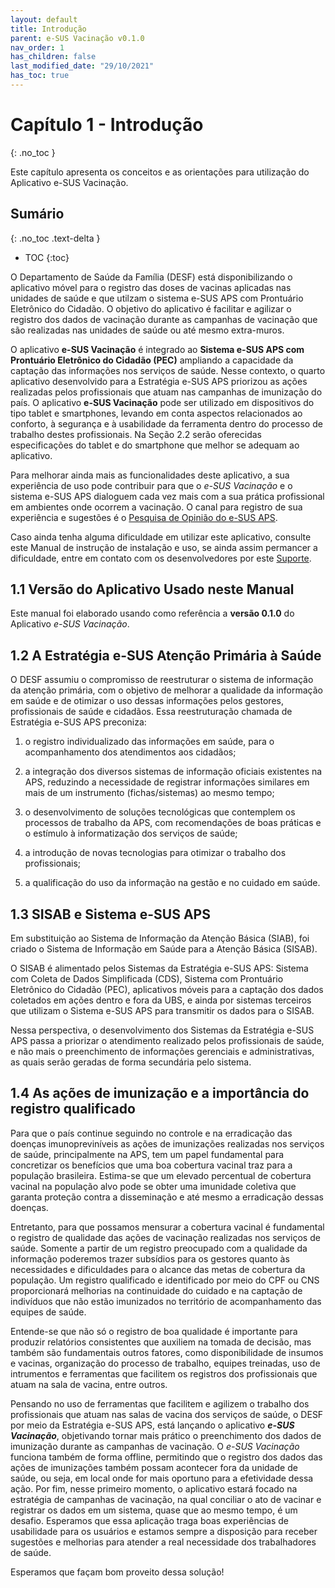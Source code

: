```yaml
---
layout: default
title: Introdução
parent: e-SUS Vacinação v0.1.0
nav_order: 1
has_children: false
last_modified_date: "29/10/2021"
has_toc: true
---
```


# Capítulo 1 - Introdução
{: .no_toc }

Este capítulo apresenta os conceitos e as orientações para utilização do Aplicativo e-SUS Vacinação.

## Sumário
{: .no_toc .text-delta }

- TOC
{:toc}

O Departamento de Saúde da Família (DESF) está disponibilizando o aplicativo móvel para o registro das doses de vacinas aplicadas nas unidades de saúde e que utilzam o sistema e-SUS APS com Prontuário Eletrônico do Cidadão. O objetivo do aplicativo é facilitar e agilizar o registro dos dados de vacinação durante as campanhas de vacinação que são realizadas nas unidades de saúde ou até mesmo extra-muros. 

O aplicativo **e-SUS Vacinação** é integrado ao **Sistema e-SUS APS com Prontuário Eletrônico do Cidadão (PEC)** ampliando a capacidade da captação das informações nos serviços de saúde. Nesse contexto, o quarto aplicativo desenvolvido para a Estratégia e-SUS APS priorizou as ações realizadas pelos profissionais que atuam nas campanhas de imunização do país. O aplicativo **e-SUS Vacinação** pode ser utilizado em dispositivos do tipo tablet e smartphones, levando em conta aspectos relacionados ao conforto, à segurança e à usabilidade da ferramenta dentro do processo de trabalho destes profissionais. Na Seção 2.2 serão oferecidas especificações do tablet e do smartphone que melhor se adequam ao aplicativo.

Para melhorar ainda mais as funcionalidades deste aplicativo, a sua experiência de uso pode contribuir para que o *e-SUS Vacinação* e o sistema e-SUS APS dialoguem cada vez mais com a sua prática profissional em ambientes onde ocorrem a vacinação. O canal para registro de sua experiência e sugestões é o [Pesquisa de Opinião do e-SUS APS](http://sisaps.saude.gov.br/pesquisa/).

Caso ainda tenha alguma dificuldade em utilizar este aplicativo, consulte este Manual de instrução de instalação e uso, se ainda assim permancer a dificuldade, entre em contato com os desenvolvedores por este [Suporte](http://esusaps.bridge.ufsc.br/support/login).


## 1.1 Versão do Aplicativo Usado neste Manual

Este manual foi elaborado usando como referência a **versão 0.1.0** do Aplicativo *e-SUS Vacinação*. 

## 1.2 A Estratégia e-SUS Atenção Primária à Saúde

O DESF assumiu o compromisso de reestruturar o sistema de informação da atenção primária, com o objetivo de melhorar a qualidade da informação em saúde e de otimizar o uso dessas informações pelos gestores, profissionais de saúde e cidadãos. Essa reestruturação chamada de Estratégia e-SUS APS preconiza:

1.  o registro individualizado das informações em saúde, para o acompanhamento dos atendimentos aos cidadãos;

2.  a integração dos diversos sistemas de informação oficiais existentes na APS, reduzindo a necessidade de registrar informações similares em mais de um instrumento (fichas/sistemas) ao mesmo tempo;

3.  o desenvolvimento de soluções tecnológicas que contemplem os processos de trabalho da APS, com recomendações de boas práticas e o estímulo à informatização dos serviços de saúde;

4.  a introdução de novas tecnologias para otimizar o trabalho dos profissionais;

5.  a qualificação do uso da informação na gestão e no cuidado em saúde.

## 1.3 SISAB e Sistema e-SUS APS

Em substituição ao Sistema de Informação da Atenção Básica (SIAB), foi criado o Sistema de Informação em Saúde para a Atenção Básica (SISAB).

O SISAB é alimentado pelos Sistemas da Estratégia e-SUS APS: Sistema com Coleta de Dados Simplificada (CDS), Sistema com Prontuário Eletrônico do Cidadão (PEC), aplicativos móveis para a captação dos dados coletados em ações dentro e fora da UBS, e
 ainda por sistemas terceiros que utilizam o Sistema e-SUS APS para transmitir os dados para o SISAB.

Nessa perspectiva, o desenvolvimento dos Sistemas da Estratégia e-SUS APS passa a priorizar o atendimento realizado pelos profissionais de saúde, e não mais o preenchimento de informações gerenciais e administrativas, as quais serão geradas de forma secundária pelo sistema.

## 1.4 As ações de imunização e a importância do registro qualificado

Para que o país continue seguindo no controle e na erradicação das doenças imunopreviníveis as ações de imunizações realizadas nos serviços de saúde, principalmente na APS, tem um papel fundamental para concretizar os benefícios que uma boa cobertura vacinal traz para a população brasileira. Estima-se que um elevado percentual de cobertura vacinal na população alvo pode se obter uma imunidade coletiva que garanta proteção contra a disseminação e até mesmo a erradicação dessas doenças. 

Entretanto, para que possamos mensurar a cobertura vacinal é fundamental o registro de qualidade das ações de vacinação realizadas nos serviços de saúde. Somente a partir de um registro preocupado com a qualidade da informação poderemos trazer subsídios para os gestores quanto às necessidades e dificuldades para o alcance das metas de cobertura da população. Um registro qualificado e identificado por meio do CPF ou CNS proporcionará melhorias na continuidade do cuidado e na captação de indivíduos que não estão imunizados no território de acompanhamento das equipes de saúde. 

Entende-se que não só o registro de boa qualidade é importante para produzir relatórios consistentes que auxiliem na tomada de decisão, mas também são fundamentais outros fatores, como disponibilidade de insumos e vacinas, organização do processo de trabalho, equipes treinadas, uso de intrumentos e ferramentas que facilitem os registros dos profissionais que atuam na sala de vacina, entre outros. 

Pensando no uso de ferramentas que facilitem e agilizem o trabalho dos profissionais que atuam nas salas de vacina dos serviços de saúde, o DESF por meio da Estratégia e-SUS APS, está lançando o aplicativo ***e-SUS Vacinação***, objetivando tornar mais prático o preenchimento dos dados de imunização durante as campanhas de vacinação.  O *e-SUS Vacinação* funciona também de forma offline, permitindo que o registro dos dados das ações de imunizações também possam acontecer fora da unidade de saúde, ou seja, em local onde for mais oportuno para a efetividade dessa ação. Por fim, nesse primeiro momento, o aplicativo estará focado na estratégia de campanhas de vacinação, na qual conciliar o ato de vacinar e registrar os dados em um sistema, quase que ao mesmo tempo, é um desafio. Esperamos que essa aplicação traga boas experiências de usabilidade para os usuários e estamos sempre a disposição para receber sugestões e melhorias para atender a real necessidade dos trabalhadores de saúde. 

Esperamos que façam bom proveito dessa solução! 

